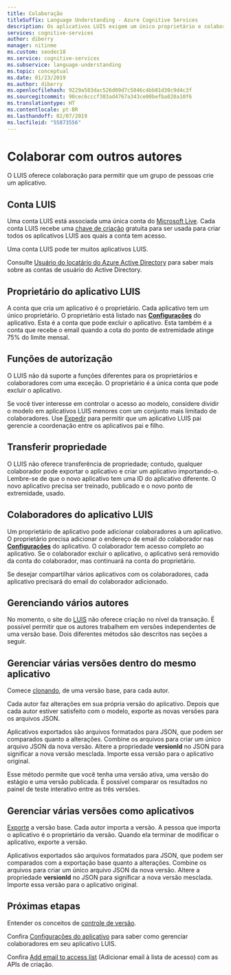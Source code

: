 ```yaml
---
title: Colaboração
titleSuffix: Language Understanding - Azure Cognitive Services
description: Os aplicativos LUIS exigem um único proprietário e colaboradores opcionais, permitindo que várias pessoas criem um único aplicativo.
services: cognitive-services
author: diberry
manager: nitinme
ms.custom: seodec18
ms.service: cognitive-services
ms.subservice: language-understanding
ms.topic: conceptual
ms.date: 01/23/2019
ms.author: diberry
ms.openlocfilehash: 9229a583dac526d09d7c5046c4bb81d30c9d4c3f
ms.sourcegitcommit: 90cec6cccf303ad4767a343ce00befba020a10f6
ms.translationtype: HT
ms.contentlocale: pt-BR
ms.lasthandoff: 02/07/2019
ms.locfileid: "55873556"
---
```

# <a name="collaborating-with-other-authors"></a>Colaborar com outros autores

O LUIS oferece colaboração para permitir que um grupo de pessoas crie um aplicativo.

## <a name="luis-account"></a>Conta LUIS
Uma conta LUIS está associada uma única conta do [Microsoft Live](https://login.live.com/). Cada conta LUIS recebe uma [chave de criação](luis-concept-keys.md#authoring-key) gratuita para ser usada para criar todos os aplicativos LUIS aos quais a conta tem acesso. 

Uma conta LUIS pode ter muitos aplicativos LUIS.

Consulte [Usuário do locatário do Azure Active Directory](luis-how-to-collaborate.md#azure-active-directory-tenant-user) para saber mais sobre as contas de usuário do Active Directory. 

## <a name="luis-app-owner"></a>Proprietário do aplicativo LUIS
A conta que cria um aplicativo é o proprietário. Cada aplicativo tem um único proprietário. O proprietário está listado nas **[Configurações](luis-how-to-collaborate.md)** do aplicativo. Esta é a conta que pode excluir o aplicativo. Esta também é a conta que recebe o email quando a cota do ponto de extremidade atinge 75% do limite mensal. 

## <a name="authorization-roles"></a>Funções de autorização
O LUIS não dá suporte a funções diferentes para os proprietários e colaboradores com uma exceção. O proprietário é a única conta que pode excluir o aplicativo.

Se você tiver interesse em controlar o acesso ao modelo, considere dividir o modelo em aplicativos LUIS menores com um conjunto mais limitado de colaboradores. Use [Expedir](https://aka.ms/dispatch-tool) para permitir que um aplicativo LUIS pai gerencie a coordenação entre os aplicativos pai e filho.

## <a name="transfer-ownership"></a>Transferir propriedade
O LUIS não oferece transferência de propriedade; contudo, qualquer colaborador pode exportar o aplicativo e criar um aplicativo importando-o. Lembre-se de que o novo aplicativo tem uma ID do aplicativo diferente. O novo aplicativo precisa ser treinado, publicado e o novo ponto de extremidade, usado.

## <a name="luis-app-collaborators"></a>Colaboradores do aplicativo LUIS
Um proprietário de aplicativo pode adicionar colaboradores a um aplicativo. O proprietário precisa adicionar o endereço de email do colaborador nas **[Configurações](luis-how-to-collaborate.md)** do aplicativo. O colaborador tem acesso completo ao aplicativo. Se o colaborador excluir o aplicativo, o aplicativo será removido da conta do colaborador, mas continuará na conta do proprietário. 

Se desejar compartilhar vários aplicativos com os colaboradores, cada aplicativo precisará do email do colaborador adicionado. 

## <a name="managing-multiple-authors"></a>Gerenciando vários autores
No momento, o site do [LUIS](luis-reference-regions.md#luis-website) não oferece criação no nível da transação. É possível permitir que os autores trabalhem em versões independentes de uma versão base. Dois diferentes métodos são descritos nas seções a seguir.

## <a name="manage-multiple-versions-inside-the-same-app"></a>Gerenciar várias versões dentro do mesmo aplicativo
Comece [clonando](luis-how-to-manage-versions.md#clone-a-version), de uma versão base, para cada autor. 

Cada autor faz alterações em sua própria versão do aplicativo. Depois que cada autor estiver satisfeito com o modelo, exporte as novas versões para os arquivos JSON.  

Aplicativos exportados são arquivos formatados para JSON, que podem ser comparados quanto a alterações. Combine os arquivos para criar um único arquivo JSON da nova versão. Altere a propriedade **versionId** no JSON para significar a nova versão mesclada. Importe essa versão para o aplicativo original. 

Esse método permite que você tenha uma versão ativa, uma versão do estágio e uma versão publicada. É possível comparar os resultados no painel de teste interativo entre as três versões.

## <a name="manage-multiple-versions-as-apps"></a>Gerenciar várias versões como aplicativos
[Exporte](luis-how-to-manage-versions.md#export-version) a versão base. Cada autor importa a versão. A pessoa que importa o aplicativo é o proprietário da versão. Quando ela terminar de modificar o aplicativo, exporte a versão. 

Aplicativos exportados são arquivos formatados para JSON, que podem ser comparados com a exportação base quanto a alterações. Combine os arquivos para criar um único arquivo JSON da nova versão. Altere a propriedade **versionId** no JSON para significar a nova versão mesclada. Importe essa versão para o aplicativo original.

## <a name="next-steps"></a>Próximas etapas

Entender os conceitos de [controle de versão](luis-concept-version.md). 

Confira [Configurações do aplicativo](luis-how-to-collaborate.md) para saber como gerenciar colaboradores em seu aplicativo LUIS.

Confira [Add email to access list](https://westus.dev.cognitive.microsoft.com/docs/services/5890b47c39e2bb17b84a55ff/operations/58fcccdd5aca2f08a4104342) (Adicionar email à lista de acesso) com as APIs de criação.
